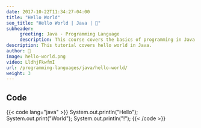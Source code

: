 ```yaml
---
date: 2017-10-22T11:34:27-04:00
title: "Hello World"
seo_title: "Hello World | Java | 🦒"
subheader:
     greeting: Java - Programming Language
     description: This course covers the basics of programming in Java. Work your way through the videos/articles and I'll teach you everything you need to know to start your programming journey!
description: This tutorial covers hello world in Java.
author: 🦒
image: hello-world.png
video: LldhjFkwfmI
url: /programming-languages/java/hello-world/
weight: 3
---
```

## Code

{{< code lang="java" >}}
System.out.println("Hello");
System.out.print("World");
System.out.println("!");
{{< /code >}}

